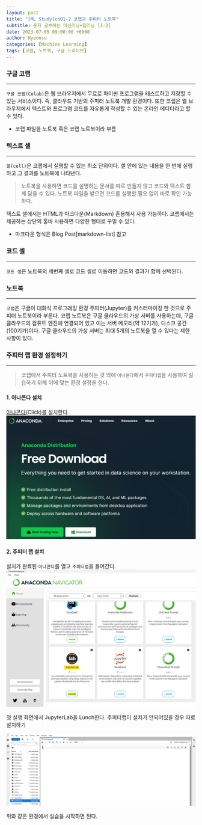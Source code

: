 ```yaml
---
layout: post
title: "[ML Study]ch01-2 코랩과 주피터 노트북"
subtitle: 혼자 공부하는 머신러닝+딥러닝 [1-2]
date: 2023-07-05 09:00:00 +0900
author: Hyeonsu
categories: [Machine Learning]
tags: [코랩, 노트북, 구글 드라이브]
---
```


### 구글 코랩
----------------------
`구글 코랩(Colab)`은 웹 브라우저에서 무료로 파이썬 프로그램을 테스트하고 저장할 수 있는 서비스이다.
즉, 클라우드 기반의 주피터 노트북 개발 환경이다.
또한 코랩은 웹 브라우저에서 텍스트와 프로그램 코드를 자유롭게 작성할 수 있는 온라인 에디터라고 할 수 있다.
- 코랩 파일을 노트북 혹은 코랩 노트북이라 부름

### 텍스트 셀
----------------------
`셀(cell)`은 코랩에서 실행할 수 있는 최소 단위이다.
셀 안에 있는 내용을 한 번에 실행하고 그 결과를 노트북에 나타낸다.
> 노트북을 사용하면 코드를 설명하는 문서를 따로 만들지 않고 코드와 텍스트 함께 담을 수 있다. 노트북 파일을 받으면 코드를 실행할 필요 없이 바로 확인 가능하다.

텍스트 셀에서는 HTML과 마크다운(Markdown) 혼용해서 사용 가능하다.
코랩에서는 제공하는 상단의 툴바 사용하면 다양한 형태로 꾸밀 수 있다.
- 마크다운 형식은 Blog Post[markdown-list] 참고

### 코드 셀 
---------------------
`코드 셀`은 노트북의 세번째 셀로 코드 셀로 이동하면 코드와 결과가 함께 선택된다.

### 노트북 
---------------------
`코랩`은 구글이 대화식 프로그래밍 환경 주피터(Jupyter)를 커스터마이징 한 것으로 주피터 노트북이라 부른다.
코랩 노트북은 구글 클라우드의 가상 서버를 사용하는데,
구글 클라우드의 컴퓨트 엔진에 연결되어 있고 이는 서버 메모리(약 12기가), 디스크 공간(100기가)이다.
구글 클라우드의 가상 서버는 최대 5개의 노트북을 열 수 있다는 제한 사항이 있다.


### 주피터 랩 환경 설정하기
-------------------
> 코랩에서 주피터 노트북을 사용하는 것 외에 `아나콘다`에서 `주피터랩`을 사용하여 실습하기 위해 이에 맞는 환경 설정을 한다.

#### 1. 아나콘다 설치
[아나콘다](https://www.anaconda.com/download)(Click)를 설치한다.
![Anaconda Download](/assets/images/post/2023-07-05-ch01-2/ch01-2(1).png)


#### 2. 주피터 랩 설치 
설치가 완료된 `아나콘다`를 열고 `주피터랩`을 들어간다. 
![JupyterLab](/assets/images/post/2023-07-05-ch01-2/ch01-2(2).png)

첫 실행 화면에서 JupyterLab을 Lunch한다.
주피터랩이 설치가 안되어있을 경우 따로 설치하기

![Start](/assets/images/post/2023-07-05-ch01-2/ch01-2(3).png)

위와 같은 환경에서 실습을 시작하면 된다.

    